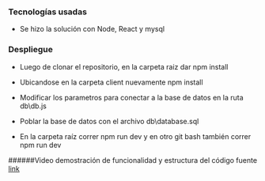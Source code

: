 ### Tecnologías usadas

- Se hizo la solución con Node, React y mysql

### Despliegue

- Luego de clonar el repositorio, en la carpeta raiz dar 
npm install

- Ubicandose en la carpeta client nuevamente
npm install

- Modificar los parametros para conectar a la base de datos
en la ruta db\db.js

- Poblar la base de datos con el archivo db\database.sql

- En la carpeta raíz correr npm run dev y en otro git bash también correr npm run dev

######Video demostración de funcionalidad y estructura del código fuente [link](https://drive.google.com/file/d/1_KLAb8KyFeMxIiCZG3i_Wiu1jLqTm7qz/view?usp=sharing "Video")